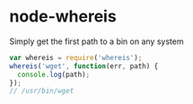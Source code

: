 node-whereis
============

Simply get the first path to a bin on any system

```js
var whereis = require('whereis');
whereis('wget', function(err, path) {
  console.log(path);
});
// /usr/bin/wget
```
